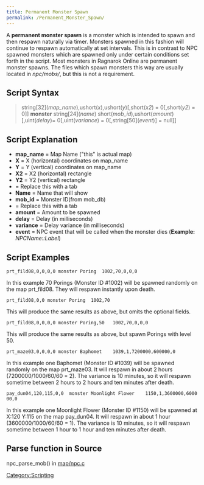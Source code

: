 ```yaml
---
title: Permanent Monster Spawn
permalink: /Permanent_Monster_Spawn/
---
```


A **permanent monster spawn** is a monster which is intended to spawn and then respawn naturally via timer. Monsters spawned in this fashion will continue to respawn automatically at set intervals. This is in contrast to NPC spawned monsters which are spawned only under certain conditions set forth in the script. Most monsters in Ragnarok Online are permanent monster spawns. The files which spawn monsters this way are usually located in *npc/mobs/*, but this is not a requirement.

Script Syntax
-------------

> string\[32\](*map_name*),ushort(*x*),ushort(*y*)\[,short(*x2*) = 0\[,short(*y2*) = 0\]\] <TAB> **monster** string\[24\](*name*) <TAB> short(*mob_id*),ushort(*amount*)\[,uint(*delay*)= 0\[,uint(*variance*) = 0\[,string\[50\](*event*)\] = null\]\]

Script Explanation
------------------

-   **map_name** = Map Name ("this" is actual map)
-   **X** = X (horizontal) coordinates on map_name
-   **Y** = Y (vertical) coordinates on map_name
-   **X2** = X2 (horizontal) rectangle
-   **Y2** = Y2 (vertical) rectangle
-   **<TAB>** = Replace this with a tab
-   **Name** = Name that will show
-   **mob_id** = Monster ID(from mob_db)
-   **<TAB>** = Replace this with a tab
-   **amount** = Amount to be spawned
-   **delay** = Delay (in milliseconds)
-   **variance** = Delay variance (in milliseconds)
-   **event** = NPC event that will be called when the monster dies (**Example:** *NPCName::Label*)

Script Examples
---------------

`prt_fild08,0,0,0,0 monster Poring  1002,70,0,0,0`

In this example 70 Porings (Monster ID \#1002) will be spawned randomly on the map prt_fild08. They will respawn instantly upon death.

`prt_fild08,0,0 monster Poring  1002,70`

This will produce the same results as above, but omits the optional fields.

`prt_fild08,0,0,0,0 monster Poring,50   1002,70,0,0,0`

This will produce the same results as above, but spawn Porings with level 50.

`prt_maze03,0,0,0,0 monster Baphomet    1039,1,7200000,600000,0`

In this example one Baphomet (Monster ID \#1039) will be spawned randomly on the map prt_maze03. It will respawn in about 2 hours (7200000/1000/60/60 = 2). The variance is 10 minutes, so it will respawn sometime between 2 hours to 2 hours and ten minutes after death.

`pay_dun04,120,115,0,0  monster Moonlight Flower    1150,1,3600000,600000,0`

In this example one Moonlight Flower (Monster ID \#1150) will be spawned at X:120 Y:115 on the map pay_dun04. It will respawn in about 1 hour (3600000/1000/60/60 = 1). The variance is 10 minutes, so it will respawn sometime between 1 hour to 1 hour and ten minutes after death.

Parse function in Source
------------------------

npc_parse_mob() in [map/npc.c](https://github.com/rathena/rathena/blob/master/src/map/npc.c)

[Category:Scripting](Category:Scripting)